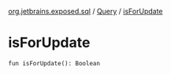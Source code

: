 [org.jetbrains.exposed.sql](../index.md) / [Query](index.md) / [isForUpdate](.)

# isForUpdate

`fun isForUpdate(): Boolean`
